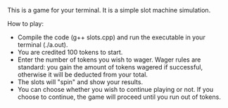 This is a game for your terminal. It is a simple slot machine simulation.

How to play:

* Compile the code (g++ slots.cpp) and run the executable in your
     terminal (./a.out).
* You are credited 100 tokens to start.
* Enter the number of tokens you wish to wager. Wager rules are standard: you
gain the amount of tokens wagered if successful, otherwise it will be
deducted from your total.
* The slots will "spin" and show your results.
* You can choose whether you wish to continue playing or not. If you choose to
continue, the game will proceed until you run out of tokens.
